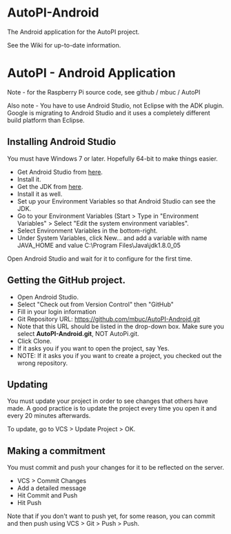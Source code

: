 AutoPI-Android
==============

The Android application for the AutoPI project.

See the Wiki for up-to-date information.



# AutoPI - Android Application

Note - for the Raspberry Pi source code, see github / mbuc / AutoPI

Also note - You have to use Android Studio, not Eclipse with the ADK plugin.  Google is migrating to Android Studio and it uses a completely different build platform than Eclipse.

## Installing Android Studio
You must have Windows 7 or later.  Hopefully 64-bit to make things easier.

* Get Android Studio from [here](http://developer.android.com/sdk/installing/studio.html).  
 * Install it.
* Get the JDK from [here](http://www.oracle.com/technetwork/java/javase/downloads/jdk8-downloads-2133151.html).
 * Install it as well.
* Set up your Environment Variables so that Android Studio can see the JDK.
 * Go to your Environment Variables (Start > Type in "Environment Variables" > Select "Edit the system environment variables".
 * Select Environment Variables in the bottom-right.
 * Under System Variables, click New... and add a variable with name JAVA_HOME and value C:\Program Files\Java\jdk1.8.0_05

Open Android Studio and wait for it to configure for the first time.

## Getting the GitHub project.
* Open Android Studio.
* Select "Check out from Version Control" then "GitHub"
* Fill in your login information
* Git Repository URL: https://github.com/mbuc/AutoPI-Android.git
 * Note that this URL should be listed in the drop-down box.  Make sure you select **AutoPI-Android.git**, NOT AutoPi.git.
* Click Clone.
* If it asks you if you want to open the project, say Yes.
 * NOTE: If it asks you if you want to create a project, you checked out the wrong repository.

## Updating
You must update your project in order to see changes that others have made.  A good practice is to update the project every time you open it and every 20 minutes afterwards.

To update, go to VCS > Update Project > OK.

## Making a commitment
You must commit and push your changes for it to be reflected on the server.

* VCS > Commit Changes
* Add a detailed message
* Hit Commit and Push
* Hit Push

Note that if you don't want to push yet, for some reason, you can commit and then push using VCS > Git > Push > Push.
